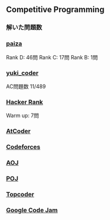## Competitive Programming<br>
### 解いた問題数
### [paiza](https://paiza.jp/challenges)
Rank D: 46問
Rank C: 17問
Rank B: 1問
### [yuki_coder](http://yukicoder.me/)
AC問題数 11/489
### [Hacker Rank](https://www.hackerrank.com/)
Warm up: 7問
### [AtCoder](https://atcoder.jp/)
### [Codeforces](http://codeforces.com/)
### [AOJ](http://judge.u-aizu.ac.jp/onlinejudge/)
### [POJ](http://poj.org/)
### [Topcoder](https://www.topcoder.com/)
### [Google Code Jam](https://code.google.com/codejam)
